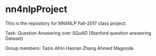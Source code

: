 # nn4nlpProject

This is the repository for NN4NLP Fall-2017 class project:

Task:
Question Answering over SQuAD (Stanford question answering Dataset)

Group members:
Tazin Afrin
Haoran Zhang
Ahmed Magooda


